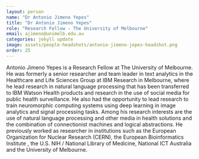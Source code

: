 ```yaml
---
layout: person
name: "Dr Antonio Jimeno Yepes"
title: "Dr Antonio Jimeno Yepes"
role: "Research Fellow - The University of Melbourne"
email: ajimeno@unimelb.edu.au
categories: jekyll update
image: assets/people-headshots/antonio-jimeno-jepes-headshot.png
order: 25
---
```

Antonio Jimeno Yepes is a Research Fellow at The University of Melbourne. He was formerly a senior researcher and team leader in text analytics in the Healthcare and Life Sciences Group at IBM Research in Melbourne, where he lead research in natural language processing that has been transferred to IBM Watson Health products and research in the use of social media for public health surveillance. He also had the opportunity to lead research to train neuromorphic computing systems using deep learning in image analytics and signal processing tasks. Among his research interests are the use of natural language processing and other media in health solutions and the combination of connectionist machines and logical abstractions. He previously worked as researcher in institutions such as the European Organization for Nuclear Research (CERN), the European Bioinformatics Institute , the U.S. NIH / National Library of Medicine, National ICT Australia and the University of Melbourne.
